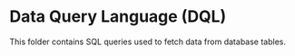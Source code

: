 # Data Query Language (DQL)

This folder contains SQL queries used to fetch data from database tables.

